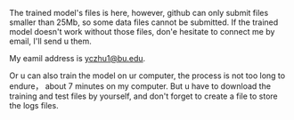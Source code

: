 The trained model's files is here, however, github can only submit files smaller than 25Mb, so some data files cannot be submitted. If the trained model doesn't work without those files, don'e hesitate to connect me by email, I'll send u them.

My eamil address is yczhu1@bu.edu.

Or u can also train the model on ur computer, the process is not too long to endure， about 7 minutes on my computer. But u have to download the training and test files by yourself, and don't forget to create a file to store the logs files.
